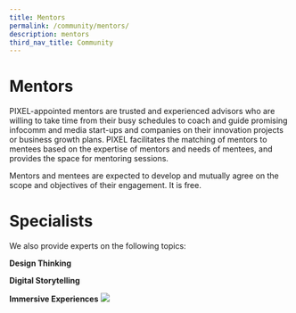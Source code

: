 ```yaml
---
title: Mentors
permalink: /community/mentors/
description: mentors
third_nav_title: Community
---
```

<h1>Mentors</h1>
PIXEL-appointed mentors are trusted and experienced advisors who are willing to take time from their busy schedules to coach and guide promising infocomm and media start-ups and companies on their innovation projects or business growth plans. PIXEL facilitates the matching of mentors to mentees based on the expertise of mentors and needs of mentees, and provides the space for mentoring sessions.

Mentors and mentees are expected to develop and mutually agree on the scope and objectives of their engagement. It is free.



<h1>Specialists</h1>
We also provide experts on the following topics:

<b>Design Thinking</b>


<b>Digital Storytelling</b>


<b>Immersive Experiences</b>
<img src="https://drive.google.com/uc?export=view&amp;id=1xyieubdgd0ouywXUg93ECBD56Rho4feC">